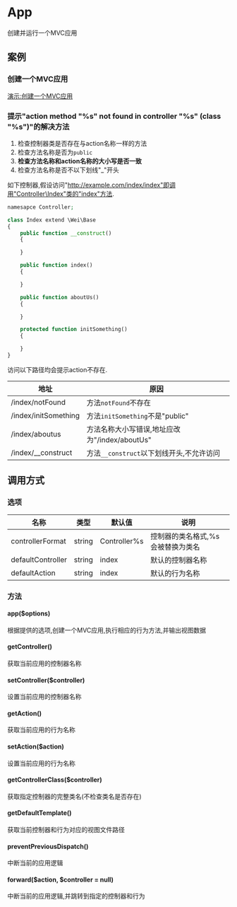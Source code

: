 App
===

创建并运行一个MVC应用

案例
----

### 创建一个MVC应用

[演示:创建一个MVC应用](../../../demos/new-app)

### 提示"action method "%s" not found in controller "%s" (class "%s")"的解决方法

1. 检查控制器类是否存在与action名称一样的方法
2. 检查方法名称是否为`public`
3. **检查方法名称和action名称的大小写是否一致**
4. 检查方法名称是否不以下划线"_"开头

如下控制器,假设访问"http://example.com/index/index"即调用"Controller\Index"类的"index"方法.

```php
namesapce Controller;

class Index extend \Wei\Base
{
    public function __construct()
    {

    }

    public function index()
    {

    }

    public function aboutUs()
    {

    }

    protected function initSomething()
    {

    }
}
```

访问以下路径均会提示action不存在.

地址                  | 原因
----------------------|------
/index/notFound       | 方法`notFound`不存在
/index/initSomething  | 方法`initSomething`不是"public"
/index/aboutus        | 方法名称大小写错误,地址应改为"/index/aboutUs"
/index/__construct    | 方法`__construct`以下划线开头,不允许访问


调用方式
--------

### 选项

名称                | 类型    | 默认值        | 说明
--------------------|---------|---------------|------
controllerFormat    | string  | Controller\%s | 控制器的类名格式,%s会被替换为类名
defaultController   | string  | index         | 默认的控制器名称
defaultAction       | string  | index         | 默认的行为名称

### 方法

#### app($options)
根据提供的选项,创建一个MVC应用,执行相应的行为方法,并输出视图数据

#### getController()
获取当前应用的控制器名称

#### setController($controller)
设置当前应用的控制器名称

#### getAction()
获取当前应用的行为名称

#### setAction($action)
设置当前应用的行为名称

#### getControllerClass($controller)
获取指定控制器的完整类名(不检查类名是否存在)

#### getDefaultTemplate()
获取当前控制器和行为对应的视图文件路径

#### preventPreviousDispatch()
中断当前的应用逻辑

#### forward($action, $controller = null)
中断当前的应用逻辑,并跳转到指定的控制器和行为
